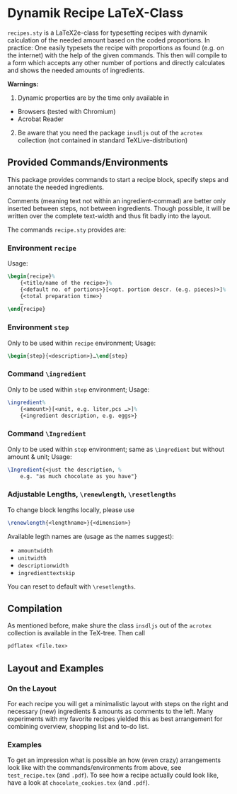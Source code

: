 # Dynamik Recipe LaTeX-Class
`recipes.sty` is a LaTeX2e-class for typesetting recipes with dynamik
calculation of the needed amount based on the coded proportions.
In practice: One easily typesets the recipe with proportions as found
(e.g. on the internet) with the help of the given commands. This then
will compile to a form which accepts any other number of portions and
directly calculates and shows the needed amounts of ingredients.

**Warnings:**
1. Dynamic properties are by the time only available in
  * Browsers (tested with Chromium)
  * Acrobat Reader
2. Be aware that you need the package `insdljs` out of the `acrotex`
   collection (not contained in standard TeXLive-distribution)

## Provided Commands/Environments
This package provides commands to start a recipe block,
specify steps and annotate the needed ingredients.

Comments (meaning text not within an ingredient-commad) are better
only inserted between steps, not between ingredients. Though possible,
it will be written over the complete text-width and thus fit badly
into the layout.

The commands `recipe.sty` provides are:

### Environment `recipe`
Usage:
```latex
\begin{recipe}%
	{<title/name of the recipe>}%
	{<default no. of portions>}[<opt. portion descr. (e.g. pieces)>]%
	{<total preparation time>}
	…
\end{recipe}
```
### Environment `step`
Only to be used within `recipe` environment;
Usage:
```latex
\begin{step}{<description>}…\end{step}
```

### Command `\ingredient`
Only to be used within `step` environment;
Usage:
```latex
\ingredient%
	{<amount>}[<unit, e.g. liter,pcs …>]%
	{<ingredient description, e.g. eggs>}
```

### Command `\Ingredient`
Only to be used within `step` environment; 
same as `\ingredient` but without amount & unit;
Usage:
```latex
\Ingredient{<just the description, %
	e.g. "as much chocolate as you have"}
```

### Adjustable Lengths, `\renewlength`, `\resetlengths`
To change block lengths locally, please use
```latex
\renewlength{<lengthname>}{<dimension>}
```
Available legth names are (usage as the names suggest):
- `amountwidth`
- `unitwidth`
- `descriptionwidth`
- `ingredienttextskip`

You can reset to default with `\resetlengths`.

## Compilation
As mentioned before, make shure the class `insdljs` out of the
`acrotex` collection is available in the TeX-tree. Then call
```latex
pdflatex <file.tex>
```

## Layout and Examples
### On the Layout
For each recipe you will get a minimalistic layout with steps on the
right and necessary (new) ingredients & amounts as comments to the
left.
Many experiments with my favorite recipes yielded this as best
arrangement for combining overview, shopping list and to-do list. 

### Examples
To get an impression what is possible an how (even crazy) arrangements
look like with the commands/environments from above, see
`test_recipe.tex` (and `.pdf`).
To see how a recipe actually could look like, have a look at
`chocolate_cookies.tex` (and `.pdf`).
